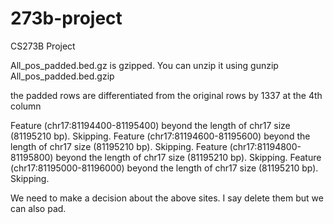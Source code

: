# 273b-project
CS273B Project

All_pos_padded.bed.gz is gzipped. You can unzip it using gunzip All_pos_padded.bed.gzip

the padded rows are differentiated from the original rows by 1337 at the 4th column

Feature (chr17:81194400-81195400) beyond the length of chr17 size (81195210 bp).  Skipping.
Feature (chr17:81194600-81195600) beyond the length of chr17 size (81195210 bp).  Skipping.
Feature (chr17:81194800-81195800) beyond the length of chr17 size (81195210 bp).  Skipping.
Feature (chr17:81195000-81196000) beyond the length of chr17 size (81195210 bp).  Skipping.

We need to make a decision about the above sites. I say delete them but we can also pad.
